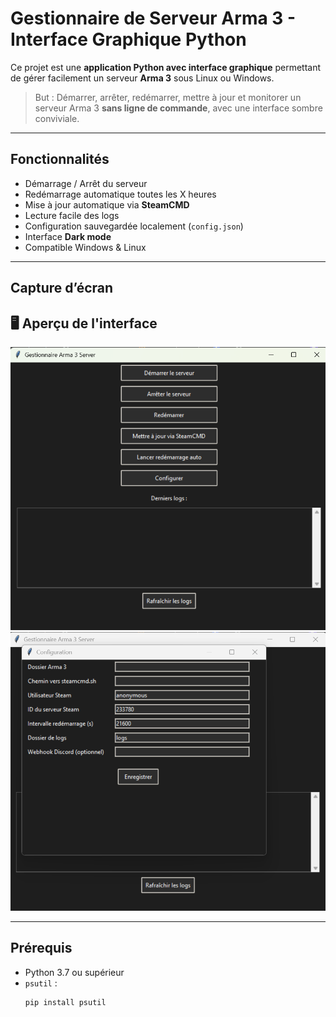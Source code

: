 # Gestionnaire de Serveur Arma 3 - Interface Graphique Python

Ce projet est une **application Python avec interface graphique** permettant de gérer facilement un serveur **Arma 3** sous Linux ou Windows.

> But : Démarrer, arrêter, redémarrer, mettre à jour et monitorer un serveur Arma 3 **sans ligne de commande**, avec une interface sombre conviviale.

---

## Fonctionnalités

- Démarrage / Arrêt du serveur
- Redémarrage automatique toutes les X heures
- Mise à jour automatique via **SteamCMD**
- Lecture facile des logs
- Configuration sauvegardée localement (`config.json`)
- Interface **Dark mode**
- Compatible Windows & Linux

---

## Capture d’écran

## 🖥️ Aperçu de l'interface

![Aperçu de l'application](./1.png)
![Aperçu de l'application](./2.png)


---

## Prérequis

- Python 3.7 ou supérieur
- `psutil` :
  ```bash
  pip install psutil
